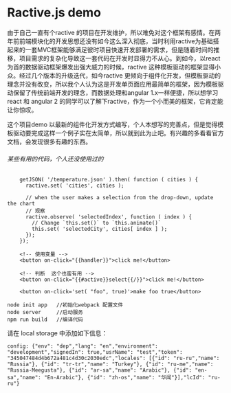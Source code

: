 # Ractive.js demo 
由于自己一直有个ractive 的项目在开发维护，所以难免对这个框架有感情。在两年前前端模块化的开发思想还没有如今这么深入彻底，当时利用ractive为基础搭起来的一套MVC框架能够满足彼时项目快速开发部署的需求，但是随着时间的推移，项目需求的复杂化导致这一套代码在开发时显得力不从心。到如今，以react 为首的数据驱动框架爆发出强大威力的时候，ractive 这种模板驱动的框架显得小众。经过几个版本的升级迭代，如今ractive 更倾向于组件化开发，但模板驱动的理念并没有改变，所以我个人认为这是开发单页面应用最简单的框架，因为模板驱动保留了传统前端开发的理念，而数据处理和angular 1.x一样便捷，所以想学习react 和 angular 2 的同学可以了解下ractive，作为一个小而美的框架，它肯定能让你惊叹。

这个项目demo 以最新的组件化开发方式编写，个人本想写的完善点，但是觉得模板驱动要完成这样一个例子实在太简单，所以就到此为止吧。有兴趣的多看看官方文档，会发现很多有趣的东西。

###### 某些有用的代码，个人还没使用过的
```
    getJSON( '/temperature.json' ).then( function ( cities ) {
      ractive.set( 'cities', cities );

      // when the user makes a selection from the drop-down, update the chart
      // 观察
      ractive.observe( 'selectedIndex', function ( index ) {
        // Change `this.set()` to `this.animate()`
        this.set( 'selectedCity', cities[ index ] );
      });
    });

    <!-- 使用变量 -->
    <button on-click="{{handler}}">click me!</button>

    <!-- 判断  这个也蛮有用 -->
    <button on-click="{{#active}}select{{/}}">click me!</button>

    <button on-click='set( "foo", true)'>make foo true</button>
```

```
node init app   //初始化webpack 配置文件
node server     //启动服务
npm run build   //编译代码
```

请在 local storage 中添加如下信息：
```
config: {"env": "dep","lang": "en","environment": "development","signedIn": true,"usrName": "test","token": "345047484d4b672a481c4d30c2030edc","locales": [{"id": "ru-ru","name": "Russia"}, {"id": "tr-tr","name": "Turkey"}, {"id": "ru-me","name": "Russia-Meegusta"}, {"id": "ar-sa","name": "Arabic"}, {"id": "en-sa","name": "En-Arabic"}, {"id": "zh-os","name": "华闻"}],"lcId": "ru-ru"}
```
